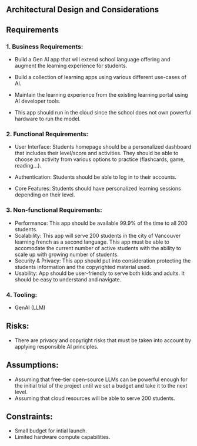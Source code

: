 ## Architectural Design and Considerations

## Requirements

### 1. Business Requirements:

- Build a Gen AI app that will extend school language offering and augment the learning experience for students.

- Build a collection of learning apps using various different use-cases of AI.

- Maintain the learning experience from the existing learning portal using AI developer tools.

- This app should run in the cloud since the school does not own powerful hardware to run the model.

### 2. Functional Requirements:

- User Interface: Students homepage should be a personalized dashboard that includes their level/score and activities. They should be able to choose an activity from various options to practice (flashcards, game, reading...).

- Authentication: Students should be able to log in to their accounts.

- Core Features: Students should have personalized learning sessions depending on their level.

### 3. Non-functional Requirements:

- Performance: This app should be available 99.9% of the time to all 200 students.
- Scalability: This app will serve 200 students in the city of Vancouver learning french as a second language. This app must be able to accomodate the current number of active students with the ability to scale up with growing number of students.
- Security & Privacy: This app should put into consideration protecting the students information and the copyrighted material used.
- Usability: App should be user-friendly to serve both kids and adults. It should be easy to understand and navigate.

### 4. Tooling:

- GenAI (LLM)

## Risks:

- There are privacy and copyright risks that must be taken into account by applying responsible AI principles.

## Assumptions:

- Assuming that free-tier open-source LLMs can be powerful enough for the initial trial of the project until we set a budget and take it to the next level.
- Assuming that cloud resources will be able to serve 200 students.

## Constraints:

- Small budget for intial launch.
- Limited hardware compute capabilities.
